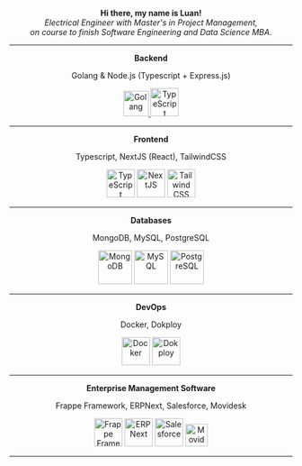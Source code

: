 <p align="center">
  <b>Hi there, my name is Luan!</b>
  <br>
  <i>
    Electrical Engineer with Master's in Project Management, <br> on course to finish Software Engineering and Data Science MBA.
  </i>
</p>

<div align="center">

---

**Backend**

Golang & Node.js (Typescript + Express.js)  

<a href="https://go.dev/">
  <img 
    src="https://upload.wikimedia.org/wikipedia/commons/thumb/0/05/Go_Logo_Blue.svg/1200px-Go_Logo_Blue.svg.png" 
    alt="Golang"
    href="https://go.dev/"
    height="45" 
  />
</a>
<img 
  src="https://profilinator.rishav.dev/skills-assets/typescript-original.svg" 
  alt="TypeScript"
  href="https://www.typescriptlang.org/"
  height="50" 
/>

---

**Frontend**

Typescript, NextJS (React), TailwindCSS  

<img 
  src="https://profilinator.rishav.dev/skills-assets/typescript-original.svg" 
  alt="TypeScript"
  href="https://www.typescriptlang.org/"
  height="50" 
/>
<img 
  src="https://profilinator.rishav.dev/skills-assets/nextjs.png" 
  alt="NextJS"
  href="https://nextjs.org/"
  height="50" 
/>
<img 
  src="https://profilinator.rishav.dev/skills-assets/tailwindcss.svg" 
  alt="Tailwind CSS"
  href="https://www.tailwindcss.com/"
  height="50" 
/>

---

**Databases**

MongoDB, MySQL, PostgreSQL

<img 
  src="https://profilinator.rishav.dev/skills-assets/mongodb-original-wordmark.svg" 
  alt="MongoDB"
  href="https://www.mongodb.com/"
  height="60" 
/>
<img 
  src="https://profilinator.rishav.dev/skills-assets/mysql-original-wordmark.svg" 
  alt="MySQL"
  href="https://www.mysql.com/"
  height="60" 
/>
<img 
  src="https://profilinator.rishav.dev/skills-assets/postgresql-original-wordmark.svg" 
  alt="PostgreSQL"
  href="https://www.postgresql.org/"
  height="60" 
/>

---

**DevOps**

Docker, Dokploy

<img 
  src="https://profilinator.rishav.dev/skills-assets/docker-original-wordmark.svg" 
  alt="Docker"
  href="https://www.docker.com/"
  height="50" 
/>
<img 
  src="https://avatars.githubusercontent.com/u/156882017" 
  alt="Dokploy"
  href="https://dokploy.com/"
  height="50" 
/>

---

**Enterprise Management Software**

Frappe Framework, ERPNext, Salesforce, Movidesk

<img 
  src="https://avatars.githubusercontent.com/u/836974" 
  alt="Frappe Framework"
  href="https://frappeframework.com/"
  height="50" 
/>
<img 
  src="https://github.com/frappe/erpnext/raw/develop/erpnext/public/images/v16/erpnext.svg" 
  alt="ERPNext"
  href="https://erpnext.com/"
  height="50" 
/>
<img 
  src="https://profilinator.rishav.dev/skills-assets/salesforce.png" 
  alt="Salesforce"
  href="https://www.salesforce.com/"
  height="50" 
/>
<img 
  src="https://registration.movidesk.com/Content/images/movidesk-form.svg" 
  alt="Movidesk"
  href="https://www.movidesk.com/"
  height="40" 
/>

---
</div>